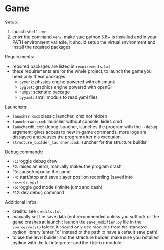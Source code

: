 # Game

Setup:
 1. launch `shell.cmd`
 2. enter the command `venv`, make sure python 3.6+ is installed and in your PATH environment variable, it should setup
 the virtual environment and install the required packages
 
Requirements:
 - required packages are listed in `requirements.txt`
 - these requirements are for the whole project, to launch the game you need only these packages:
    - `pymunk`: physics engine powered with chipmunk
    - `pyglet`: graphics engine powered with openGl
    - `numpy`: scientific package
    - `pyyaml`: small module to read yaml files
 
Launchers:
 - `launcher.cmd`: classic launcher, cmd not hidden
 - `launcherwoc.cmd`: launcher without console, hides cmd
 - `launcherdb.cmd`: debug launcher, launches the program with the `--debug` argument: gives access to new in-game
  commands, more logs are displayed and pauses the program after his execution
 - `structure_builder_launcher.cmd`: launcher for the structure builder
 
Debug commands:
 - `F1`: toggle debug draw
 - `F2`: raises an error, manually makes the program crash
 - `F3`: pause/unpause the game
 - `F4`: start/stop and save player position recording (saved into `records.npy`)
 - `F5`: toggle god mode (infinite jump and dash)
 - `F12`: dev debug command

Additional infos:
  - credits: see `credits.txt`
  - manually set the save data (not recommended unless you softlock or the game crashes at launch):
  launch the `save_modifier.py` file in the `sources/utils` folder, it should only use modules from the
  standard python library (enter "d" instead of the path to have a default save path)
  - to use the level builder and the structure builder, make sure you installed python with the tcl interpreter
  and the `tkinter` module
 